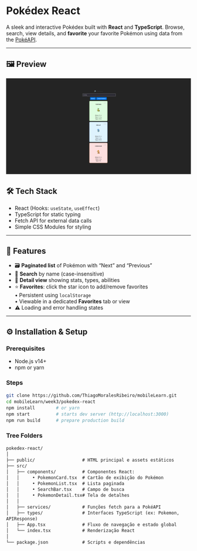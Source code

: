 # Pokédex React

A sleek and interactive Pokédex built with **React** and **TypeScript**. Browse, search, view details, and **favorite** your favorite Pokémon using data from the [PokéAPI](https://pokeapi.co/).

---

## 🖼️ Preview

![Pokedex Screenshot](./screenshot.png) <!-- Optional: replace with actual image -->

## 🛠️ Tech Stack

- React (Hooks: `useState`, `useEffect`)
- TypeScript for static typing
- Fetch API for external data calls
- Simple CSS Modules for styling

---

## 🚀 Features

- 🗃️ **Paginated list** of Pokémon with “Next” and “Previous”
- 🔎 **Search** by name (case-insensitive)
- 🔧 **Detail view** showing stats, types, abilities
- ⭐ **Favorites**: click the star icon to add/remove favorites  
  • Persistent using `localStorage`  
  • Viewable in a dedicated **Favorites** tab or view  
- ⚠️ Loading and error handling states

---

## ⚙️ Installation & Setup

### Prerequisites

- Node.js v14+  
- npm or yarn

### Steps

```bash
git clone https://github.com/ThiagoMoralesRibeiro/mobileLearn.git
cd mobileLearn/week3/pokedex-react
npm install        # or yarn
npm start          # starts dev server (http://localhost:3000)
npm run build      # prepare production build
```

### Tree Folders
```
pokedex-react/
│
├── public/                  # HTML principal e assets estáticos
├── src/
│   ├── components/          # Componentes React:
│   │     • PokemonCard.tsx  # Cartão de exibição do Pokémon
│   │     • PokemonList.tsx  # Lista paginada
│   │     • SearchBar.tsx    # Campo de busca
│   │     • PokemonDetail.tsx# Tela de detalhes
│   │
│   ├── services/            # Funções fetch para a PokéAPI
│   ├── types/               # Interfaces TypeScript (ex: Pokemon, APIResponse)
│   ├── App.tsx              # Fluxo de navegação e estado global
│   └── index.tsx            # Renderização React
│
└── package.json             # Scripts e dependências
```

